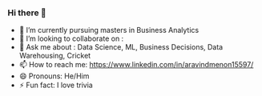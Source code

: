 ### Hi there 👋


- 🔭 I’m currently pursuing masters in Business Analytics 
- 👯 I’m looking to collaborate on : 
- 💬 Ask me about : Data Science, ML, Business Decisions, Data Warehousing, Cricket
- 📫 How to reach me: https://www.linkedin.com/in/aravindmenon15597/
- 😄 Pronouns: He/Him
- ⚡ Fun fact: I love trivia

